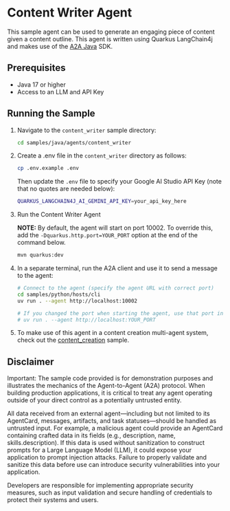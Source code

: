 # Content Writer Agent

This sample agent can be used to generate an engaging piece of content given a content outline. This agent is written using Quarkus LangChain4j and makes use of the [A2A Java](https://github.com/a2aproject/a2a-java) SDK.

## Prerequisites

- Java 17 or higher
- Access to an LLM and API Key

## Running the Sample

1. Navigate to the `content_writer` sample directory:

    ```bash
    cd samples/java/agents/content_writer
    ```

2. Create a .env file in the `content_writer` directory as follows:

   ```bash
   cp .env.example .env
   ```

   Then update the `.env` file to specify your Google AI Studio API Key (note that no quotes are needed below):

   ```bash
   QUARKUS_LANGCHAIN4J_AI_GEMINI_API_KEY=your_api_key_here
   ```

3. Run the Content Writer Agent

   **NOTE:**
   By default, the agent will start on port 10002. To override this, add the `-Dquarkus.http.port=YOUR_PORT` option at the end of the command below.

   ```bash
   mvn quarkus:dev
   ```

4. In a separate terminal, run the A2A client and use it to send a message to the agent:

    ```bash
    # Connect to the agent (specify the agent URL with correct port)
    cd samples/python/hosts/cli
    uv run . --agent http://localhost:10002

    # If you changed the port when starting the agent, use that port instead
    # uv run . --agent http://localhost:YOUR_PORT
    ```

5. To make use of this agent in a content creation multi-agent system, check out the [content_creation](../../../python/hosts/content_creation/README.md) sample.

## Disclaimer
Important: The sample code provided is for demonstration purposes and illustrates the
mechanics of the Agent-to-Agent (A2A) protocol. When building production applications,
it is critical to treat any agent operating outside of your direct control as a
potentially untrusted entity.

All data received from an external agent—including but not limited to its AgentCard,
messages, artifacts, and task statuses—should be handled as untrusted input. For
example, a malicious agent could provide an AgentCard containing crafted data in its
fields (e.g., description, name, skills.description). If this data is used without
sanitization to construct prompts for a Large Language Model (LLM), it could expose
your application to prompt injection attacks.  Failure to properly validate and
sanitize this data before use can introduce security vulnerabilities into your
application.

Developers are responsible for implementing appropriate security measures, such as
input validation and secure handling of credentials to protect their systems and users.

